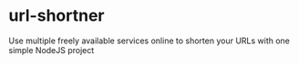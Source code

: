 # url-shortner
Use multiple freely available services online to shorten your URLs with one simple NodeJS project
